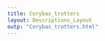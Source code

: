 ```yaml
---
title: Corybas_trotters
layout: Descriptions_Layout 
outp: "Corybas_trotters.html"
---
```



